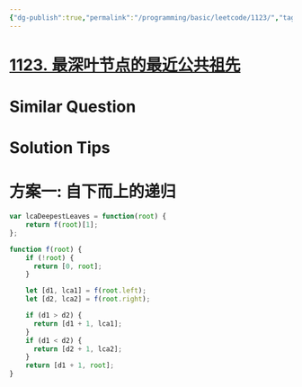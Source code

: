 ```yaml
---
{"dg-publish":true,"permalink":"/programming/basic/leetcode/1123/","tags":["leetcode/tree/traversal/sub-tree","leetcode/unsolved"]}
---
```



# [1123. 最深叶节点的最近公共祖先](https://leetcode.cn/problems/lowest-common-ancestor-of-deepest-leaves/)

# Similar Question

# Solution Tips

# 方案一: 自下而上的递归

```js
var lcaDeepestLeaves = function(root) {
    return f(root)[1];
};

function f(root) {
    if (!root) {
      return [0, root];
    }

    let [d1, lca1] = f(root.left);
    let [d2, lca2] = f(root.right);

    if (d1 > d2) {
      return [d1 + 1, lca1];
    }
    if (d1 < d2) {
      return [d2 + 1, lca2];
    }
    return [d1 + 1, root];
}
```
